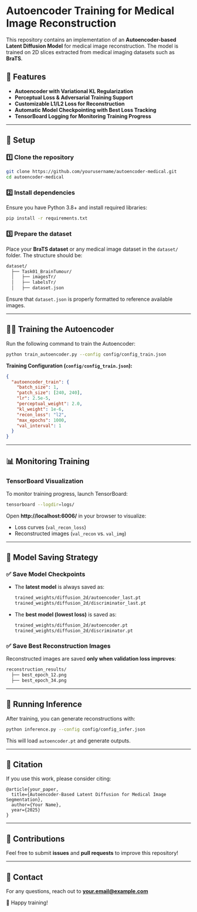 # Autoencoder Training for Medical Image Reconstruction

This repository contains an implementation of an **Autoencoder-based Latent Diffusion Model** for medical image reconstruction. The model is trained on 2D slices extracted from medical imaging datasets such as **BraTS**.

## 📌 Features
- **Autoencoder with Variational KL Regularization**
- **Perceptual Loss & Adversarial Training Support**
- **Customizable L1/L2 Loss for Reconstruction**
- **Automatic Model Checkpointing with Best Loss Tracking**
- **TensorBoard Logging for Monitoring Training Progress**

---

## 🚀 Setup
### 1️⃣ Clone the repository
```bash
git clone https://github.com/yourusername/autoencoder-medical.git
cd autoencoder-medical
```

### 2️⃣ Install dependencies
Ensure you have Python 3.8+ and install required libraries:
```bash
pip install -r requirements.txt
```

### 3️⃣ Prepare the dataset
Place your **BraTS dataset** or any medical image dataset in the `dataset/` folder. The structure should be:
```bash
dataset/
  ├── Task01_BrainTumour/
  │   ├── imagesTr/
  │   ├── labelsTr/
  │   ├── dataset.json
```
Ensure that `dataset.json` is properly formatted to reference available images.

---

## 🏋️‍♂️ Training the Autoencoder
Run the following command to train the Autoencoder:
```bash
python train_autoencoder.py --config config/config_train.json
```

**Training Configuration (`config/config_train.json`):**
```json
{
  "autoencoder_train": {
    "batch_size": 1,
    "patch_size": [240, 240],
    "lr": 2.5e-5,
    "perceptual_weight": 2.0,
    "kl_weight": 1e-6,
    "recon_loss": "l2",
    "max_epochs": 1000,
    "val_interval": 1
  }
}
```
---

## 📊 Monitoring Training
### TensorBoard Visualization
To monitor training progress, launch TensorBoard:
```bash
tensorboard --logdir=logs/
```
Open **http://localhost:6006/** in your browser to visualize:
- Loss curves (`val_recon_loss`)
- Reconstructed images (`val_recon` vs. `val_img`)

---

## 📌 Model Saving Strategy
### ✅ Save Model Checkpoints
- The **latest model** is always saved as:
  ```bash
  trained_weights/diffusion_2d/autoencoder_last.pt
  trained_weights/diffusion_2d/discriminator_last.pt
  ```
- The **best model (lowest loss)** is saved as:
  ```bash
  trained_weights/diffusion_2d/autoencoder.pt
  trained_weights/diffusion_2d/discriminator.pt
  ```

### ✅ Save Best Reconstruction Images
Reconstructed images are saved **only when validation loss improves**:
```bash
reconstruction_results/
  ├── best_epoch_12.png
  ├── best_epoch_34.png
```
---

## 🏁 Running Inference
After training, you can generate reconstructions with:
```bash
python inference.py --config config/config_infer.json
```
This will load `autoencoder.pt` and generate outputs.

---

## 📜 Citation
If you use this work, please consider citing:
```
@article{your_paper,
  title={Autoencoder-Based Latent Diffusion for Medical Image Segmentation},
  author={Your Name},
  year={2025}
}
```

---

## 🤝 Contributions
Feel free to submit **issues** and **pull requests** to improve this repository!

---

## 📧 Contact
For any questions, reach out to **your.email@example.com**

🚀 Happy training!

